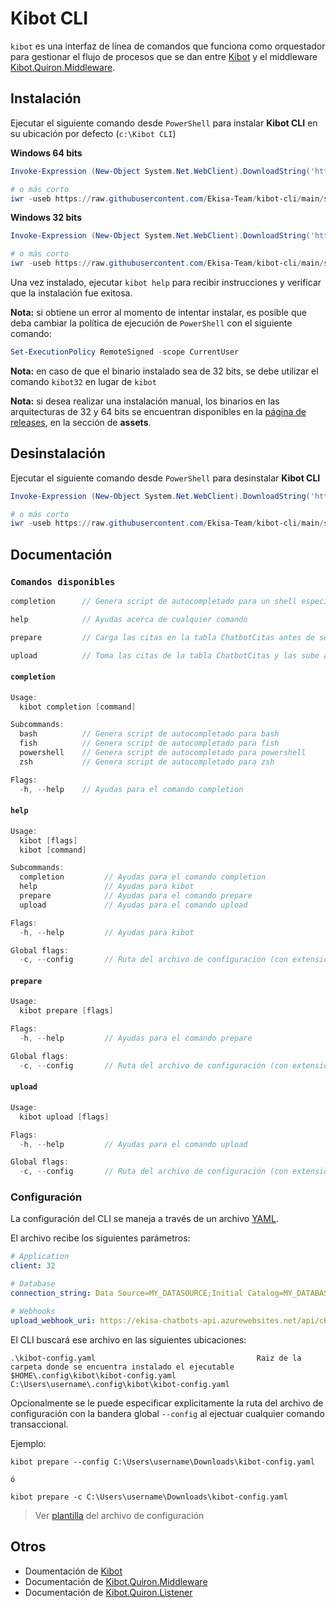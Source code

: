# **Kibot CLI**

`kibot` es una interfaz de línea de comandos que funciona como orquestador para gestionar el flujo de procesos que se dan entre [Kibot](https://github.com/Ekisa-Team/Kibot) y el middleware [Kibot.Quiron.Middleware](https://github.com/Ekisa-Team/Kibot.Quiron.Middleware).

## **Instalación**

Ejecutar el siguiente comando desde `PowerShell` para instalar **Kibot CLI** en su ubicación por defecto (`c:\Kibot CLI`)

**Windows 64 bits**

```ps1
Invoke-Expression (New-Object System.Net.WebClient).DownloadString('https://raw.githubusercontent.com/Ekisa-Team/kibot-cli/main/script/install-amd64.ps1')

# o más corto
iwr -useb https://raw.githubusercontent.com/Ekisa-Team/kibot-cli/main/script/install-amd64.ps1 | iex
```

**Windows 32 bits**

```ps1
Invoke-Expression (New-Object System.Net.WebClient).DownloadString('https://raw.githubusercontent.com/Ekisa-Team/kibot-cli/main/script/install-386.ps1')

# o más corto
iwr -useb https://raw.githubusercontent.com/Ekisa-Team/kibot-cli/main/script/install-386.ps1 | iex
```

Una vez instalado, ejecutar `kibot help` para recibir instrucciones y verificar que la instalación fue exitosa.

**Nota:** si obtiene un error al momento de intentar instalar, es posible que deba cambiar la política de ejecución de `PowerShell` con el siguiente comando:

```ps1
Set-ExecutionPolicy RemoteSigned -scope CurrentUser
```

**Nota:** en caso de que el binario instalado sea de 32 bits, se debe utilizar el comando `kibot32` en lugar de `kibot`

**Nota:** si desea realizar una instalación manual, los binarios en las arquitecturas de 32 y 64 bits se encuentran disponibles en la [página de releases](https://github.com/Ekisa-Team/kibot-cli/releases/latest), en la sección de **assets**.

## **Desinstalación**

Ejecutar el siguiente comando desde `PowerShell` para desinstalar **Kibot CLI**

```ps1
Invoke-Expression (New-Object System.Net.WebClient).DownloadString('https://raw.githubusercontent.com/Ekisa-Team/kibot-cli/main/script/uninstall.ps1')

# o más corto
iwr -useb https://raw.githubusercontent.com/Ekisa-Team/kibot-cli/main/script/uninstall.ps1 | iex
```

## **Documentación**

### `Comandos disponibles`

```go
completion      // Genera script de autocompletado para un shell especificado

help            // Ayudas acerca de cualquier comando

prepare         // Carga las citas en la tabla ChatbotCitas antes de ser subidas

upload          // Toma las citas de la tabla ChatbotCitas y las sube a la nube
```

#### `completion`

```go
Usage:
  kibot completion [command]

Subcommands:
  bash          // Genera script de autocompletado para bash
  fish          // Genera script de autocompletado para fish
  powershell    // Genera script de autocompletado para powershell
  zsh           // Genera script de autocompletado para zsh

Flags:
  -h, --help    // Ayudas para el comando completion
```

#### `help`

```go
Usage:
  kibot [flags]
  kibot [command]

Subcommands:
  completion         // Ayudas para el comando completion
  help               // Ayudas para kibot
  prepare            // Ayudas para el comando prepare
  upload             // Ayudas para el comando upload

Flags:
  -h, --help         // Ayudas para kibot

Global flags:
  -c, --config       // Ruta del archivo de configuración (con extensión)
```

#### `prepare`

```go
Usage:
  kibot prepare [flags]

Flags:
  -h, --help         // Ayudas para el comando prepare

Global flags:
  -c, --config       // Ruta del archivo de configuración (con extensión)
```

#### `upload`

```go
Usage:
  kibot upload [flags]

Flags:
  -h, --help         // Ayudas para el comando upload

Global flags:
  -c, --config       // Ruta del archivo de configuración (con extensión)
```

### **Configuración**

La configuración del CLI se maneja a través de un archivo [YAML](https://es.wikipedia.org/wiki/YAML).

El archivo recibe los siguientes parámetros:

```yaml
# Application
client: 32

# Database
connection_string: Data Source=MY_DATASOURCE;Initial Catalog=MY_DATABASE;Integrated Security=True

# Webhooks
upload_webhook_uri: https://ekisa-chatbots-api.azurewebsites.net/api/chatbotcita/create
```

El CLI buscará ese archivo en las siguientes ubicaciones:

```shell
.\kibot-config.yaml                                    Raiz de la carpeta donde se encuentra instalado el ejecutable
$HOME\.config\kibot\kibot-config.yaml                  C:\Users\username\.config\kibot\kibot-config.yaml
```

Opcionalmente se le puede especificar explícitamente la ruta del archivo de configuración con la bandera global `--config` al ejectuar cualquier comando transaccional.

Ejemplo:

```
kibot prepare --config C:\Users\username\Downloads\kibot-config.yaml

ó

kibot prepare -c C:\Users\username\Downloads\kibot-config.yaml
```

> Ver [plantilla](https://github.com/Ekisa-Team/kibot-cli/blob/main/config.yaml) del archivo de configuración

## **Otros**

- Doumentación de [Kibot](https://github.com/Ekisa-Team/Kibot)
- Documentación de [Kibot.Quiron.Middleware](https://github.com/Ekisa-Team/Kibot.Quiron.Middleware)
- Documentación de [Kibot.Quiron.Listener](https://github.com/Ekisa-Team/Kibot.Quiron.Listener)
